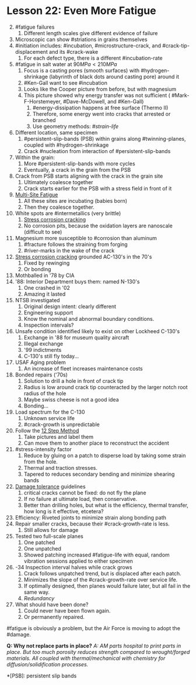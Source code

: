 # Lesson 22: Even More Fatigue

2. #fatigue failures
   1. Different length scales give different evidence of failure
3. Microscopic can show #striations in grains themselves
4. #initiation includes: #incubation, #microstructure-crack, and #crack-tip-displacement and its #crack-wake
   1. For each defect type, there is a different #incubation-rate
5. #fatigue in salt water at $90 MPa < 210 MPa$
   1. Focus is a casting pores (smooth surfaces) with #hydrogen-shrinkage (labyrinth of black dots around casting pore) around it
   2. #Ken-Gall want to see #incubation
   3. Looks like the Cooper picture from before, but with magnesium
   4. This picture showed why energy transfer was not sufficient ( #Mark-F-Horstemeyer, #Dave-McDowell, and #Ken-Gall)
      1. #energy-dissipation happens at free surface (Thermo II)
      2. Therefore, some energy went into cracks that arrested or branched
      3. Use geometry methods: *#strain-life*
6. Different location, same specimen
   1. #persistent-slip-bands (PSB) within grains along #twinning-planes, coupled with #hydrogen-shrinkage
   2. Crack #nucleation from interaction of #persistent-slip-bands
7. Within the grain:
   1. More #persistent-slip-bands with more cycles
   2. Eventually, a crack in the grain from the PSB
9. Crack from PSB starts aligning with the crack in the grain site
   1.  Ultimately coalesce together
   2.  Crack starts earlier for the PSB with a stress field in front of it
10. [Multi-Site Fatigue](lesson-19-multi-stage-fatigue-msf.md)
    1.  All these sites are incubating (babies born)
    2.  Then they coalesce together.
11. White spots are #intermetallics (very brittle)
    1.  [Stress corrosion cracking](stress-corrosion-cracking.md)
    2.  No corrosion pits, because the oxidation layers are nanoscale (difficult to see)
12. Magnesium more susceptible to #corrosion than aluminum
    1.  #fracture follows the straining from forging
    2.  #river-marks in the wake of the crack
15. [Stress corrosion cracking](stress-corrosion-cracking.md) grounded AC-130's in the 70's
    1.  Fixed by rewinging
    2.  Or bonding
16. Mothballed in '78 by CIA
17. '88: Interior Department buys them: named N-130's
    1.  One crashed in '02
    2.  Amazing it lasted
18. NTSB investigated
    1.  Original design intent: clearly different
    2.  Engineering support
    3.  Know the nominal and abnormal boundary conditions.
    4.  Inspection intervals?
19. Unsafe condition identified likely to exist on other Lockheed C-130's
    1.  Exchange in '88 for museum quality aircraft
    2.  Illegal exchange
    3.  '99 indictments
    4.  C-130's still fly today...
20. USAF Aging problem
    1.  An increase of fleet increases maintenance costs
21. Bonded repairs ('70s)
    1.  Solution to drill a hole in front of crack tip
    2.  Radius is low around crack tip counteracted by the larger notch root radius of the hole
    3.  Maybe swiss cheese is not a good idea
    4.  Bonding...
22. Load spectrum for the C-130
    1.  Unknown service life
    2.  #crack-growth is unpredictable
23. Follow the [12 Step Method](12-steps-to-forensic-materials-engineering.md)
    1.  Take pictures and label them
    2.  Can move them to another place to reconstruct the accident
24. #stress-intensity factor
    1.  Reduce by gluing on a patch to disperse load by taking some strain from the hole.
    2.  Thermal and traction stresses.
    3.  Tapered to reduces secondary bending and minimize shearing bands
25. [Damage tolerance](damage-tolerance.md) guidelines
    1.  critical cracks cannot be fixed: do not fly the plane
    2.  If no failure at ultimate load, then conservative.
    3.  Better than drilling holes, but what is the efficiency, thermal transfer, how long is it effective, etcetera?
26. Efficiency: Riveted joints to minimize strain along bonding path
28. Repair smaller cracks, because their #crack-growth-rate is less.
    1.  Still allows for damage 
29. Tested two full-scale planes
    1.  One patched
    2.  One unpatched
    3.  Showed patching increased #fatigue-life with equal, random vibration sessions applied to either specimen
30. -34 Inspection interval halves while crack grows
    1.  Crack follows unpatched trend, but is displaced after each patch.
    2.  Minimizes the slope of the #crack-growth-rate over service life.
    3.  If optimally designed, then planes would failure later, but all fail in the same way.
    4.  _Redundancy_
36. What should have been done?
    1.  Could never have been flown again.
    2.  Or permanently repaired.

#fatigue is obviously a problem, but the Air Force is moving to adopt the #damage.

**Q: Why not replace parts in place?**
_A: AM parts hospital to print parts in place. But too much porosity reduces strength compared to wrought/forged materials. All coupled with thermal/mechanical with chemistry for diffusion/solidification processes._

*[PSB]: persistent slip bands